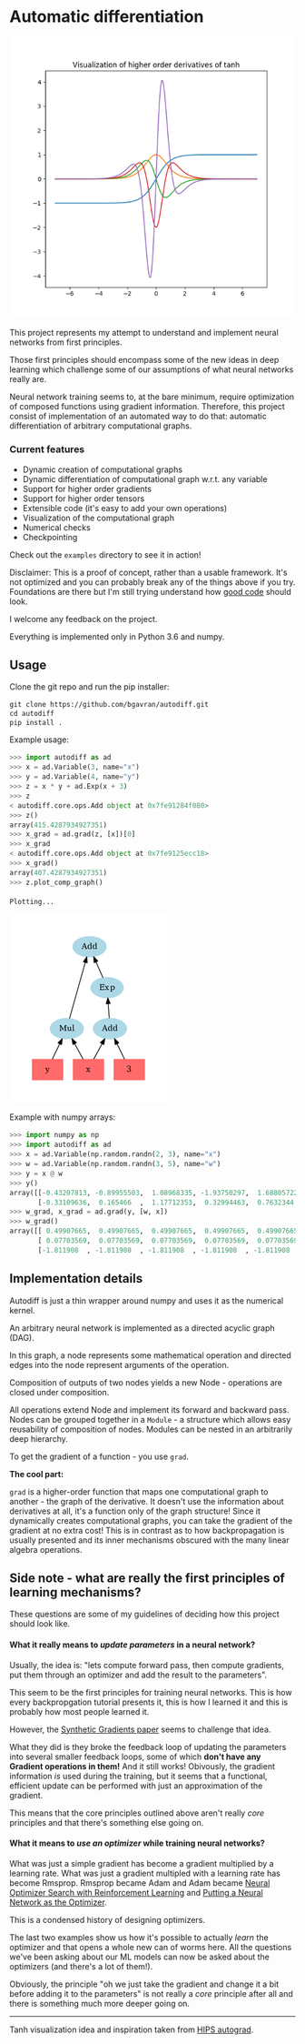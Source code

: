 # Automatic differentiation 

![](/assets/higher_order.png)

This project represents my attempt to understand and implement neural networks from first principles.

Those first principles should encompass some of the new ideas in deep learning which challenge some of our assumptions of what neural networks really are.

Neural network training seems to, at the bare minimum, require optimization of composed functions using gradient information.
Therefore, this project consist of implementation of an automated way to do that: automatic differentiation of arbitrary computational graphs.

### Current features
* Dynamic creation of computational graphs
* Dynamic differentiation of computational graph w.r.t. any variable
* Support for higher order gradients
* Support for higher order tensors
* Extensible code (it's easy to add your own operations)
* Visualization of the computational graph
* Numerical checks
* Checkpointing

Check out the `examples` directory to see it in action!

Disclaimer: This is a proof of concept, rather than a usable framework. It's not optimized and you can probably break any of the things above if you try. 
Foundations are there but I'm still trying understand how [good code](https://xkcd.com/844/) should look.

I welcome any feedback on the project.

Everything is implemented only in Python 3.6 and numpy.

## Usage

Clone the git repo and run the pip installer:

~~~~
git clone https://github.com/bgavran/autodiff.git
cd autodiff
pip install .
~~~~

Example usage:

```python
>>> import autodiff as ad
>>> x = ad.Variable(3, name="x")
>>> y = ad.Variable(4, name="y")
>>> z = x * y + ad.Exp(x + 3)
>>> z
< autodiff.core.ops.Add object at 0x7fe91284f080>
>>> z()
array(415.4287934927351)
>>> x_grad = ad.grad(z, [x])[0]
>>> x_grad
< autodiff.core.ops.Add object at 0x7fe9125ecc18>
>>> x_grad()
array(407.4287934927351)
>>> z.plot_comp_graph()

Plotting...
```

![](/assets/comp_graph.png)


Example with numpy arrays:

```python
>>> import numpy as np
>>> import autodiff as ad
>>> x = ad.Variable(np.random.randn(2, 3), name="x")
>>> w = ad.Variable(np.random.randn(3, 5), name="w")
>>> y = x @ w
>>> y()
array([[-0.43207813, -0.89955503,  1.08968335, -1.93750297,  1.68805722],
       [-0.33109636,  0.165466  ,  1.17712353,  0.32994463,  0.7632344 ]])
>>> w_grad, x_grad = ad.grad(y, [w, x])
>>> w_grad()
array([[ 0.49907665,  0.49907665,  0.49907665,  0.49907665,  0.49907665],
       [ 0.07703569,  0.07703569,  0.07703569,  0.07703569,  0.07703569],
       [-1.811908  , -1.811908  , -1.811908  , -1.811908  , -1.811908  ]])
```


## Implementation details

Autodiff is just a thin wrapper around numpy and uses it as the numerical kernel.

An arbitrary neural network is implemented as a directed acyclic graph (DAG).

In this graph, a node represents some mathematical operation and directed edges into the node represent arguments of the operation.

Composition of outputs of two nodes yields a new Node - operations are closed under composition.

All operations extend Node and implement its forward and backward pass.
Nodes can be grouped together in a `Module` - a structure which allows easy reusability of composition of nodes.
Modules can be nested in an arbitrarily deep hierarchy.

To get the gradient of a function - you use `grad`.

__The cool part:__

`grad` is a higher-order function that maps one computational graph to another - the graph of the derivative.
It doesn't use the information about derivatives at all, it's a function only of the graph structure!
Since it dynamically creates computational graphs, you can take the gradient of the gradient at no extra cost!
This is in contrast as to how backpropagation is usually presented and its inner mechanisms obscured with the many linear algebra operations. 

## Side note - what are really the first principles of learning mechanisms? 

These questions are some of my guidelines of deciding how this project should look like.

#### What it really means to _update parameters_ in a neural network?

Usually, the idea is: "lets compute forward pass, then compute gradients, put them through an optimizer and add the result to the parameters".

This seem to be the first principles for training neural networks.
This is how every backpropgation tutorial presents it, this is how I learned it and this is probably how most people learned it.

However, the [Synthetic Gradients paper](https://arxiv.org/abs/1608.05343) seems to challenge that idea.

What they did is they broke the feedback loop of updating the parameters into several smaller feedback loops, some of which __don't have any Gradient operations in them!__ And it still works! 
Obivously, the gradient information *is* used during the training, but it seems that a functional, efficient update can be performed with just an approximation of the gradient.

This means that the core principles outlined above aren't really *core* principles and that there's something else going on.

#### What it means to _use an optimizer_ while training neural networks?

What was just a simple gradient has become a gradient multiplied by a learning rate.
What was just a gradient multipled with a learning rate has become Rmsprop.
Rmsprop became Adam and Adam became [Neural Optimizer Search with Reinforcement Learning](http://proceedings.mlr.press/v70/bello17a/bello17a.pdf) and [Putting a Neural Network as the Optimizer](https://arxiv.org/abs/1606.04474).

This is a condensed history of designing optimizers.

The last two examples show us how it's possible to actually _learn_ the optimizer and that opens a whole new can of worms here.
All the questions we've been asking about our ML models can now be asked about the optimizers (and there's a lot of them!).

Obviously, the principle "oh we just take the gradient and change it a bit before adding it to the parameters" is not really a *core* principle after all and there is something much more deeper going on.

---

Tanh visualization idea and inspiration taken from [HIPS autograd](https://github.com/HIPS/autograd).
